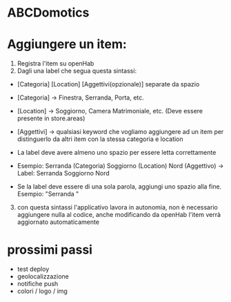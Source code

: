 # ABCDomotics


# Aggiungere un item:
1. Registra l'item su openHab
2. Dagli una label che segua questa sintassi:
- [Categoria] [Location] [Aggettivi(opzionale)] separate da spazio
- [Categoria] -> Finestra, Serranda, Porta, etc.
- [Location] -> Soggiorno, Camera Matrimoniale, etc. (Deve essere presente in store.areas)
- [Aggettivi] -> qualsiasi keyword che vogliamo aggiungere ad un item per distinguerlo da altri item con la stessa categoria e location
- La label deve avere almeno uno spazio per essere letta correttamente
- Esempio: Serranda (Categoria) Soggiorno (Location) Nord (Aggettivo) -> Label: Serranda Soggiorno Nord

- Se la label deve essere di una sola parola, aggiungi uno spazio alla fine. Esempio: "Serranda "

3. con questa sintassi l'applicativo lavora in autonomia, non è necessario aggiungere nulla al codice, anche modificando da openHab l'item verrà aggiornato automaticamente








# prossimi passi
- test deploy
- geolocalizzazione
- notifiche push
- colori / logo / img



